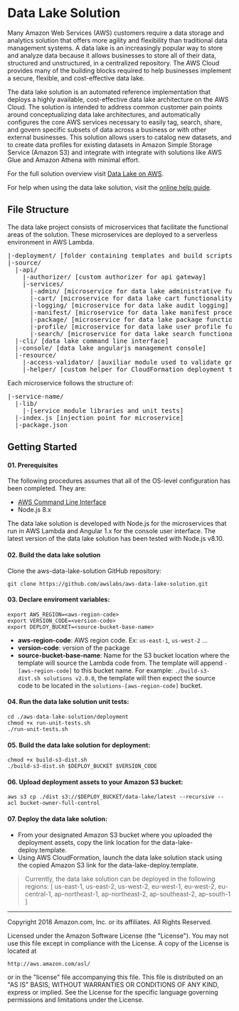 # Data Lake Solution

Many Amazon Web Services (AWS) customers require a data storage and analytics solution that offers more agility and flexibility than traditional data management systems. A data lake is an increasingly popular way to store and analyze data because it allows businesses to store all of their data, structured and unstructured, in a centralized repository. The AWS Cloud provides many of the building blocks required to help businesses implement a secure, flexible, and cost-effective data lake.

The data lake solution is an automated reference implementation that deploys a highly available, cost-effective data lake architecture on the AWS Cloud.  The solution is intended to address common customer pain points around conceptualizing data lake architectures, and automatically configures the core AWS services necessary to easily tag, search, share, and govern specific subsets of data across a business or with other external businesses. This solution allows users to catalog new datasets, and to create data profiles for existing datasets in Amazon Simple Storage Service (Amazon S3) and integrate with integrate with solutions like AWS Glue and Amazon Athena with minimal effort.

For the full solution overview visit [Data Lake on AWS](https://aws.amazon.com/answers/big-data/data-lake-solution).

For help when using the data lake solution, visit the [online help guide](http://docs.awssolutionsbuilder.com/data-lake/).

## File StructureThe data lake project consists of microservices that facilitate the functional areas of the solution. These microservices are deployed to a serverless environment in AWS Lambda.<pre>|-deployment/ [folder containing templates and build scripts]|-source/  |-api/    |-authorizer/ [custom authorizer for api gateway]    |-services/      |-admin/ [microservice for data lake administrative functionality]      |-cart/ [microservice for data lake cart functionality]      |-logging/ [microservice for data lake audit logging]      |-manifest/ [microservice for data lake manifest processing]      |-package/ [microservice for data lake package functionality]      |-profile/ [microservice for data lake user profile functionality]      |-search/ [microservice for data lake search functionality]  |-cli/ [data lake command line interface]  |-console/ [data lake angularjs management console]  |-resource/
    |-access-validator/ [auxiliar module used to validate granular permissions]    |-helper/ [custom helper for CloudFormation deployment template]</pre>
Each microservice follows the structure of:<pre>|-service-name/  |-lib/    |-[service module libraries and unit tests]  |-index.js [injection point for microservice]  |-package.json</pre>

## Getting Started

#### 01. Prerequisites
The following procedures assumes that all of the OS-level configuration has been completed. They are:

* [AWS Command Line Interface](https://aws.amazon.com/cli/)
* Node.js 8.x

The data lake solution is developed with Node.js for the microservices that run in AWS Lambda and Angular 1.x for the console user interface. The latest version of the data lake solution has been tested with Node.js v8.10.

#### 02. Build the data lake solution
Clone the aws-data-lake-solution GitHub repository:

```
git clone https://github.com/awslabs/aws-data-lake-solution.git
```

#### 03. Declare enviroment variables:

```
export AWS_REGION=<aws-region-code>
export VERSION_CODE=<version-code>
export DEPLOY_BUCKET=<source-bucket-base-name>
```
- **aws-region-code**: AWS region code. Ex: ```us-east-1```, ```us-west-2``` ...
- **version-code**: version of the package
- **source-bucket-base-name**: Name for the S3 bucket location where the template will source the Lambda code from. The template will append ```-[aws-region-code]``` to this bucket name. For example: ```./build-s3-dist.sh solutions v2.0.0```, the template will then expect the source code to be located in the ```solutions-[aws-region-code]``` bucket.

#### 04. Run the data lake solution unit tests:
```
cd ./aws-data-lake-solution/deployment
chmod +x run-unit-tests.sh
./run-unit-tests.sh
```

#### 05. Build the data lake solution for deployment:
```
chmod +x build-s3-dist.sh
./build-s3-dist.sh $DEPLOY_BUCKET $VERSION_CODE
```

#### 06. Upload deployment assets to your Amazon S3 bucket:
```
aws s3 cp ./dist s3://$DEPLOY_BUCKET/data-lake/latest --recursive --acl bucket-owner-full-control
```

#### 07. Deploy the data lake solution:
* From your designated Amazon S3 bucket where you uploaded the deployment assets, copy the link location for the data-lake-deploy.template.
* Using AWS CloudFormation, launch the data lake solution stack using the copied Amazon S3 link for the data-lake-deploy.template.

> Currently, the data lake solution can be deployed in the following regions: [ us-east-1, us-east-2, us-west-2, eu-west-1, eu-west-2, eu-central-1, ap-northeast-1, ap-northeast-2, ap-southeast-2, ap-south-1 ]

***

Copyright 2018 Amazon.com, Inc. or its affiliates. All Rights Reserved.

Licensed under the Amazon Software License (the "License"). You may not use this file except in compliance with the License. A copy of the License is located at

    http://aws.amazon.com/asl/

or in the "license" file accompanying this file. This file is distributed on an "AS IS" BASIS, WITHOUT WARRANTIES OR CONDITIONS OF ANY KIND, express or implied. See the License for the specific language governing permissions and limitations under the License.

